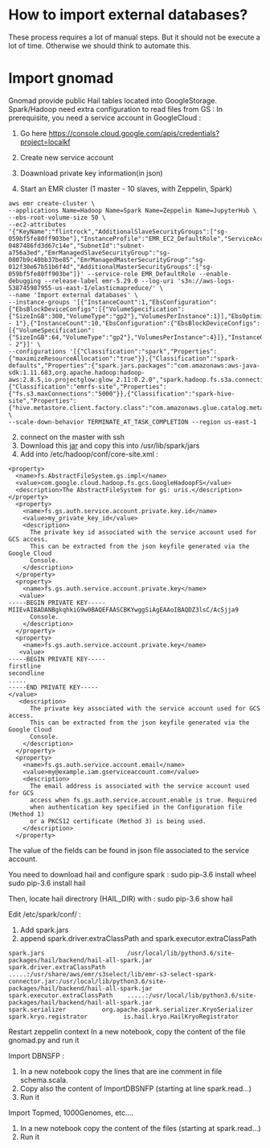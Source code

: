 How to import external databases?
===============

These process requires a lot of manual steps. But it should not be execute a lot of time. Otherwise we should think to automate this.

# Import gnomad

Gnomad provide public Hail tables located into GoogleStorage. Spark/Hadoop need extra configuration to read files from GS : 
In prerequisite, you need a service account in GoogleCloud :
1) Go here https://console.cloud.google.com/apis/credentials?project=localkf
2) Create new service account
3) Doawnload private key information(in json)


1) Start an EMR cluster (1 master - 10 slaves, with Zeppelin, Spark)
```
aws emr create-cluster \
--applications Name=Hadoop Name=Spark Name=Zeppelin Name=JupyterHub \
--ebs-root-volume-size 50 \
--ec2-attributes '{"KeyName":"flintrock","AdditionalSlaveSecurityGroups":["sg-059bf5fe80ff903be"],"InstanceProfile":"EMR_EC2_DefaultRole","ServiceAccessSecurityGroup":"sg-0487486fd3d67c14e","SubnetId":"subnet-a756a3ed","EmrManagedSlaveSecurityGroup":"sg-0807b9c40bb37be85","EmrManagedMasterSecurityGroup":"sg-012f30e67b51b6f4d","AdditionalMasterSecurityGroups":["sg-059bf5fe80ff903be"]}' --service-role EMR_DefaultRole --enable-debugging --release-label emr-5.29.0 --log-uri 's3n://aws-logs-538745987955-us-east-1/elasticmapreduce/' \
--name 'Import external databases' \
--instance-groups '[{"InstanceCount":1,"EbsConfiguration":{"EbsBlockDeviceConfigs":[{"VolumeSpecification":{"SizeInGB":300,"VolumeType":"gp2"},"VolumesPerInstance":1}],"EbsOptimized":true},"InstanceGroupType":"MASTER","InstanceType":"m5.xlarge","Name":"Master - 1"},{"InstanceCount":10,"EbsConfiguration":{"EbsBlockDeviceConfigs":[{"VolumeSpecification":{"SizeInGB":64,"VolumeType":"gp2"},"VolumesPerInstance":4}]},"InstanceGroupType":"CORE","InstanceType":"m5.4xlarge","Name":"Core - 2"}]' \
--configurations '[{"Classification":"spark","Properties":{"maximizeResourceAllocation":"true"}},{"Classification":"spark-defaults","Properties":{"spark.jars.packages":"com.amazonaws:aws-java-sdk:1.11.683,org.apache.hadoop:hadoop-aws:2.8.5,io.projectglow:glow_2.11:0.2.0","spark.hadoop.fs.s3a.connection.maximum":"5000","spark.pyspark.python":"/usr/bin/python3"}},{"Classification":"emrfs-site","Properties":{"fs.s3.maxConnections":"5000"}},{"Classification":"spark-hive-site","Properties":{"hive.metastore.client.factory.class":"com.amazonaws.glue.catalog.metastore.AWSGlueDataCatalogHiveClientFactory"}}]' \
--scale-down-behavior TERMINATE_AT_TASK_COMPLETION --region us-east-1
```
2) connect on the master with ssh
3) Download this [jar](https://storage.googleapis.com/hadoop-lib/gcs/gcs-connector-hadoop2-latest.jar) and copy this into /usr/lib/spark/jars
4) Add into /etc/hadoop/conf/core-site.xml :
```
<property>
  <name>fs.AbstractFileSystem.gs.impl</name>
  <value>com.google.cloud.hadoop.fs.gcs.GoogleHadoopFS</value>
  <description>The AbstractFileSystem for gs: uris.</description>
</property>
  <property>
    <name>fs.gs.auth.service.account.private.key.id</name>
    <value>my_private_key_id</value>
    <description>
      The private key id associated with the service account used for GCS access.
      This can be extracted from the json keyfile generated via the Google Cloud
      Console.
    </description>
  </property>
  <property>
    <name>fs.gs.auth.service.account.private.key</name>
   <value>
-----BEGIN PRIVATE KEY-----
MIIEvAIBADANBgkqhkiG9w0BAQEFAASCBKYwggSiAgEAAoIBAQDZ3lsC/AcSjja9
      Console.
    </description>
  </property>
  <property>
    <name>fs.gs.auth.service.account.private.key</name>
   <value>
-----BEGIN PRIVATE KEY-----
firstline
secondline
.....
-----END PRIVATE KEY-----
</value>
   <description>
      The private key associated with the service account used for GCS access.
      This can be extracted from the json keyfile generated via the Google Cloud
      Console.
    </description>
  </property>
  <property>
    <name>fs.gs.auth.service.account.email</name>
    <value>my@example.iam.gserviceaccount.com</value>
    <description>
      The email address is associated with the service account used for GCS
      access when fs.gs.auth.service.account.enable is true. Required
      when authentication key specified in the Configuration file (Method 1)
      or a PKCS12 certificate (Method 3) is being used.
    </description>
  </property>
``` 
The value of the fields can be found in json file associated to the service account.

You need to download hail and configure spark :
sudo pip-3.6 install wheel
sudo pip-3.6 install hail

Then, locate hail directrory (HAIL_DIR) with :
sudo pip-3.6 show hail


Edit /etc/spark/conf/ :
1) Add spark.jars
2) append spark.driver.extraClassPath and spark.executor.extraClassPath
```
spark.jars                       /usr/local/lib/python3.6/site-packages/hail/backend/hail-all-spark.jar
spark.driver.extraClassPath      .....:/usr/share/aws/emr/s3select/lib/emr-s3-select-spark-connector.jar:/usr/local/lib/python3.6/site-packages/hail/backend/hail-all-spark.jar
spark.executor.extraClassPath    .....:/usr/local/lib/python3.6/site-packages/hail/backend/hail-all-spark.jar
spark.serializer          org.apache.spark.serializer.KryoSerializer
spark.kryo.registrator          is.hail.kryo.HailKryoRegistrator
```

Restart zeppelin context
In a new notebook, copy the content of the file gnomad.py and run it


Import DBNSFP :
1) In a new notebook copy the lines that are ine comment in file schema.scala.
2) Copy also the content of ImportDBSNFP (starting at line spark.read...)
3) Run it 


Import Topmed, 1000Genomes, etc....
1) In a new notebook copy the content of the files (starting at spark.read...)
2) Run it




